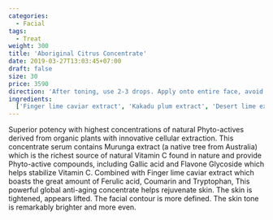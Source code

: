 ```yaml
---
categories:
  - Facial
tags:
  - Treat
weight: 300
title: 'Aboriginal Citrus Concentrate'
date: 2019-03-27T13:03:45+07:00
draft: false
size: 30
price: 3590
direction: 'After toning, use 2-3 drops. Apply onto entire face, avoid eye area. Gently press into skin and allow it to be absorbed. Morning and night.'
ingredients:
  ['Finger lime caviar extract', 'Kakadu plum extract', 'Desert lime extract']
---
```


Superior potency with highest concentrations of natural Phyto-actives derived from organic plants with innovative cellular extraction. This concentrate serum contains Murunga extract (a native tree from Australia) which is the richest source of natural Vitamin C found in nature and provide Phyto-active compounds, including Gallic acid and Flavone Glycoside which helps stabilize Vitamin C. Combined with Finger lime caviar extract which boasts the great amount of Ferulic acid, Coumarin and Tryptophan, This powerful global anti-aging concentrate helps rejuvenate skin. The skin is tightened, appears lifted. The facial contour is more defined. The skin tone is remarkably brighter and more even.
